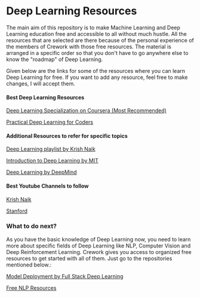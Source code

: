 # Deep Learning Resources

The main aim of this repository is to make Machine Learning and Deep Learning education free and accessible to all without much hustle. All the resources that are selected are there because of the personal experience of the members of Crework with those free resources. The material is arranged in a specific order so that you don't have to go anywhere else to know the "roadmap" of Deep Learning.

Given below are the links for some of the resources where you can learn Deep Learning for free. If you want to add any resource, feel free to make changes, I will accept them.

#### Best Deep Learning Resources

[Deep Learning Specialization on Coursera (Most Recommended)](https://www.coursera.org/specializations/deep-learning)

[Practical Deep Learning for Coders](https://course.fast.ai/)

#### Additional Resources to refer for specific topics

[Deep Learning playlist by Krish Naik](https://www.youtube.com/playlist?list=PLZoTAELRMXVPGU70ZGsckrMdr0FteeRUi)

[Introduction to Deep Learning by MIT](https://www.youtube.com/playlist?list=PLtBw6njQRU-rwp5__7C0oIVt26ZgjG9NI)

[Deep Learning by DeepMind](https://youtube.com/playlist?list=PLqYmG7hTraZCDxZ44o4p3N5Anz3lLRVZF)

#### Best Youtube Channels to follow

[Krish Naik](https://www.youtube.com/user/krishnaik06)

[Stanford](https://www.youtube.com/user/stanfordonline)

### What to do next?

As you have the basic knowledge of Deep Learning now, you need to learn more about specific fields of Deep Learning like NLP, Computer Vision and Deep Reinforcement Learning. Crework gives you access to organized free resources to get started with all of them. Just go to the repositories mentioned below.:

[Model Deployment by Full Stack Deep Learning](https://course.fullstackdeeplearning.com/)

[Free NLP Resources](https://github.com/Crework/NLP-Resources)
